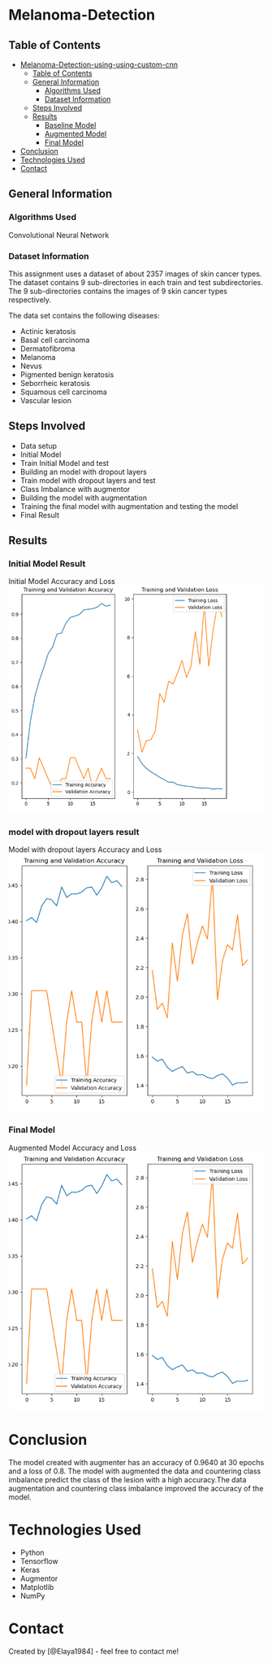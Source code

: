 # Melanoma-Detection

## Table of Contents

- [Melanoma-Detection-using-using-custom-cnn](#melanoma-detection-assignment-using-custom-cnn)
  - [Table of Contents](#table-of-contents)
  - [General Information](#general-information)
    - [Algorithms Used](#algorithms-used)
    - [Dataset Information](#dataset-information)
  - [Steps Involved](#steps-involved)
  - [Results](#results)
    - [Baseline Model](#baseline-model)
    - [Augmented Model](#augmented-model)
    - [Final Model](#final-model)
- [Conclusion](#conclusion)
- [Technologies Used](#technologies-used)
- [Contact](#contact)


<!-- You can include any other section that is pertinent to your problem -->

## General Information

### Algorithms Used

Convolutional Neural Network

### Dataset Information

This assignment uses a dataset of about 2357 images of skin cancer types. The dataset contains 9 sub-directories in each train and test subdirectories. The 9 sub-directories contains the images of 9 skin cancer types respectively.

The data set contains the following diseases:

- Actinic keratosis
- Basal cell carcinoma
- Dermatofibroma
- Melanoma
- Nevus
- Pigmented benign keratosis
- Seborrheic keratosis
- Squamous cell carcinoma
- Vascular lesion

## Steps Involved

- Data setup
- Initial Model 
- Train Initial Model and test
- Building an model with dropout layers
- Train model with dropout layers and test
- Class Imbalance with augmentor
- Building the model with augmentation
- Training the final model with augmentation and testing the model
- Final Result

## Results

### Initial Model Result

Initial Model Accuracy and Loss 
![Alt text](InitialModelResult.png)

### model with dropout layers result

Model with dropout layers Accuracy and Loss
![Alt text](DropoutLayersModelResult.png)

### Final Model

Augmented Model Accuracy and Loss
![Alt text](AugmentedModelResult.png)

# Conclusion

The model created with augmenter has an accuracy of 0.9640 at 30 epochs and a loss of 0.8. The model with augmented the data and countering class imbalance  predict the class of the lesion with a high accuracy.The data augmentation and countering class imbalance improved the accuracy of the model.

# Technologies Used

- Python
- Tensorflow
- Keras
- Augmentor
- Matplotlib
- NumPy

# Contact

Created by [@Elaya1984] - feel free to contact me!

